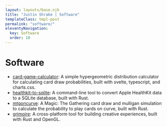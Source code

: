 ```yaml
---
layout: layouts/base.njk
title: "Justin Shrake | Software"
templateClass: tmpl-post
permalink: "software/"
eleventyNavigation:
  key: Software
  order: 10
---
```


# Software

- [card-game-calculator](https://github.com/jshrake/card-game-calculator): A simple hypergeometric distribution calculator for calculating card draw probabilities, built with svelte, typescript, and charts.css.
- [healthkit-to-sqlite](https://github.com/jshrake/healthkit-to-sqlite/): A command-line tool to convert Apple HealthKit data to a SQLite database, built with Rust.
- [mtgoncurve](https://github.com/mtgoncurve/landlord): A Magic: The Gathering card draw and mulligan simulation to calculate the probability to play cards on curve, built with Rust.
- [grimoire](https://github.com/jshrake/grimoire-legacy): A cross-platform tool for building creative experiences, built with Rust and OpenGL.